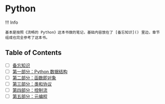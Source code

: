 # Python

!!! Info

    基本是按照《流畅的 Python》这本书做的笔记，基础内容放在了 [备忘知识]() 里边，章节组成也完全参考了这本书。

## Table of Contents

- [ ] [备忘知识](./misc.md)
- [ ] [第一部分：Python 数据结构](./1%20Data%20Structures.md)
- [ ] [第二部分：函数即对象](./2%20Functions.md)
- [ ] [第三部分：类和协议](./3%20Classes.md)
- [ ] [第四部分：控制流](./4%20Control%20Flow.md)
- [ ] [第五部分：元编程](./5%20Metaprogramming.md)
